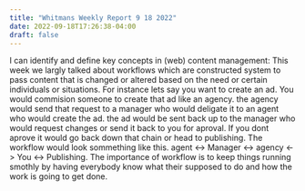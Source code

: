 ```yaml
---
title: "Whitmans Weekly Report 9 18 2022"
date: 2022-09-18T17:26:38-04:00
draft: false
---
```


I can identify and define key concepts in (web) content management: This week we largly talked about workflows which are constructed system to pass content that is changed or altered based on the need or certain individuals or situations. For instance lets say you want to create an ad. You would commision someone to create that ad like an agency. the agency would send that request to a manager who would deligate it to an agent who would create the ad. the ad would be sent back up to the manager who would request changes or send it back to you for aproval. If you dont aprove it would go back down that chain or head to publishing. The workflow would look sommething like this. agent <-> Manager <-> agency <-> You <-> Publishing. The importance of workflow is to keep things running smothly by having everybody know what their supposed to do and how the work is going to get done.